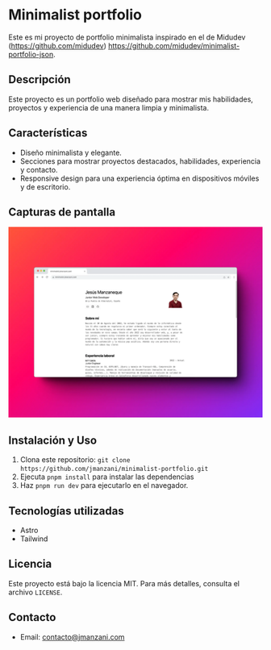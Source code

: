 # Minimalist portfolio

Este es mi proyecto de portfolio minimalista inspirado en el de Midudev (https://github.com/midudev) https://github.com/midudev/minimalist-portfolio-json.

## Descripción

Este proyecto es un portfolio web diseñado para mostrar mis habilidades, proyectos y experiencia de una manera limpia y minimalista.

## Características

- Diseño minimalista y elegante.
- Secciones para mostrar proyectos destacados, habilidades, experiencia y contacto.
- Responsive design para una experiencia óptima en dispositivos móviles y de escritorio.

## Capturas de pantalla

![Captura de pantalla Minimalist Portfolio](public/minimalist-portfolio.webp)

## Instalación y Uso

1. Clona este repositorio: `git clone https://github.com/jmanzani/minimalist-portfolio.git`
2. Ejecuta `pnpm install` para instalar las dependencias
2. Haz `pnpm run dev` para ejecutarlo en el navegador.

## Tecnologías utilizadas

- Astro
- Tailwind

## Licencia

Este proyecto está bajo la licencia MIT. Para más detalles, consulta el archivo `LICENSE`.

## Contacto

- Email: contacto@jmanzani.com
